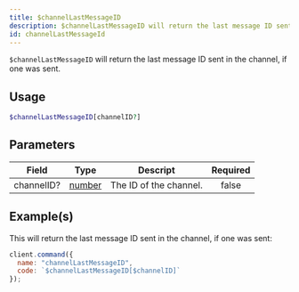 ```yaml
---
title: $channelLastMessageID
description: $channelLastMessageID will return the last message ID sent in the channel, if one was sent.
id: channelLastMessageId
---
```


`$channelLastMessageID` will return the last message ID sent in the channel, if one was sent.

## Usage

```php
$channelLastMessageID[channelID?]
```

## Parameters

| Field      | Type                                                                                              | Descript               | Required |
| ---------- | ------------------------------------------------------------------------------------------------- | ---------------------- | :------: |
| channelID? | [number](https://developer.mozilla.org/en-US/docs/Web/JavaScript/Reference/Global_Objects/Number) | The ID of the channel. |  false   |

## Example(s)

This will return the last message ID sent in the channel, if one was sent:

```js
client.command({
  name: "channelLastMessageID",
  code: `$channelLastMessageID[$channelID]`
});
```